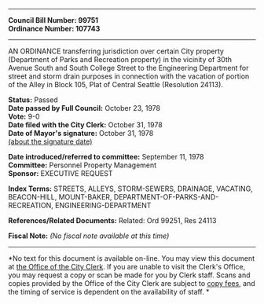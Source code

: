 * * * * *  
  
**Council Bill Number: [](#h0)[](#h2)99751**   
**Ordinance Number: 107743**  
  
* * * * *  
  
AN ORDINANCE transferring jurisdiction over certain City property (Department of Parks and Recreation property) in the vicinity of 30th Avenue South and South College Street to the Engineering Department for street and storm drain purposes in connection with the vacation of portion of the Alley in Block 105, Plat of Central Seattle (Resolution 24113).  
  
**Status:** Passed   
**Date passed by Full Council:** October 23, 1978   
**Vote:** 9-0   
**Date filed with the City Clerk:** October 31, 1978   
**Date of Mayor's signature:** October 31, 1978   
[(about the signature date)](/~public/approvaldate.htm)   
  
  
**Date introduced/referred to committee:** September 11, 1978   
**Committee:** Personnel Property Management   
**Sponsor:** EXECUTIVE REQUEST   
  
**Index Terms:** STREETS, ALLEYS, STORM-SEWERS, DRAINAGE, VACATING, BEACON-HILL, MOUNT-BAKER, DEPARTMENT-OF-PARKS-AND-RECREATION, ENGINEERING-DEPARTMENT  
  
**References/Related Documents:** Related: Ord 99251, Res 24113  
  
**Fiscal Note:** *(No fiscal note available at this time)*  
  
* * * * *  
  
*No text for this document is available on-line. You may view this document at [the Office of the City Clerk](http://www.seattle.gov/leg/clerk/contactUs.htm). If you are unable to visit the Clerk's Office, you may request a copy or scan be made for you by Clerk staff. Scans and copies provided by the Office of the City Clerk are subject to [copy fees](http://clerk.seattle.gov/~public/clerkfees.htm), and the timing of service is dependent on the availability of staff. *  
  
  
